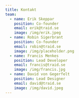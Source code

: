 ```yaml
---
title: Kontakt
team:
  - name: Erik Skeppar
    position: Co-founder
    email: erik@traid.se
    image: /img/erik.jpeg
  - name: Robin Sigerbrant
    position: Co-founder
    email: robin@traid.se
    image: /img/placeholder.png
  - name: Francis Menkes
    position: Lead Developer
    email: francis@traid.se
    image: /img/francis.jpg
  - name: David von Gegerfelt
    position: Lead Designer
    email: david@traid.se
    image: /img/david.jpeg
---
```

